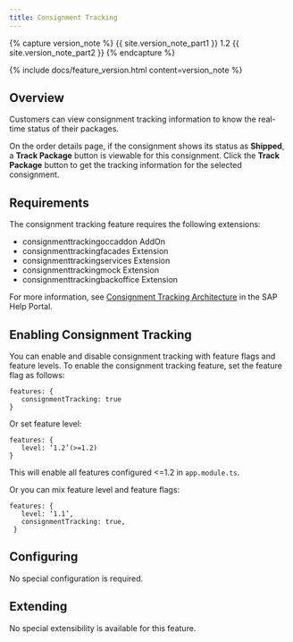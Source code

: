 ```yaml
---
title: Consignment Tracking
---
```


{% capture version_note %}
{{ site.version_note_part1 }} 1.2 {{ site.version_note_part2 }}
{% endcapture %}

{% include docs/feature_version.html content=version_note %}

## Overview

Customers can view consignment tracking information to know the real-time status of their packages.

On the order details page, if the consignment shows its status as **Shipped**, a **Track Package** button is viewable for this consignment. Click the **Track Package** button to get the tracking information for the selected consignment.

## Requirements

The consignment tracking feature requires the following extensions:

- consignmenttrackingoccaddon AddOn
- consignmenttrackingfacades  Extension
- consignmenttrackingservices Extension
- consignmenttrackingmock Extension
- consignmenttrackingbackoffice Extension

For more information, see [Consignment Tracking Architecture](https://help.sap.com/viewer/4c33bf189ab9409e84e589295c36d96e/1905/en-US/6eafde9f14e243d6a53e0bfbfd6996bc.html) in the SAP Help Portal.

## Enabling Consignment Tracking

You can enable and disable consignment tracking with feature flags and feature levels. To enable the consignment tracking feature, set the feature flag as follows: 
```
features: {
   consignmentTracking: true
}
```
Or set feature level: 
```
features: {
   level: ‘1.2’(>=1.2)
}
```
This will enable all features configured <=1.2 in `app.module.ts`.

Or you can mix feature level and feature flags:
```
features: {
   level: ‘1.1’,
   consignmentTracking: true,
 }
```

## Configuring

No special configuration is required.

## Extending

No special extensibility is available for this feature.
